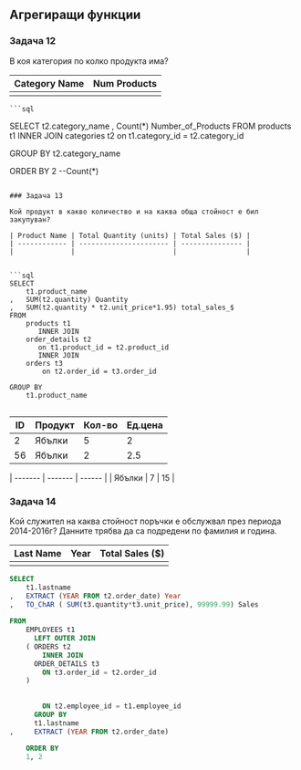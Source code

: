 ## Агрегиращи функции

### Задача 12 

В коя категория по колко продукта има?

| Category Name | Num Products |
| ------------- | ------------ |
|               |              |

    ```sql
SELECT
    t2.category_name
,   Count(*) Number_of_Products
FROM
    products t1
       INNER JOIN
    categories t2
       on t1.category_id = t2.category_id
    
GROUP BY
    t2.category_name

ORDER BY
    2 --Count(*)
```

### Задача 13 

Кой продукт в какво количество и на каква обща стойност е бил закупуван?

| Product Name | Total Quantity (units) | Total Sales ($) |
| ------------ | ---------------------- | --------------- |
|              |                        |                 |


```sql
SELECT
    t1.product_name
,   SUM(t2.quantity) Quantity
,   SUM(t2.quantity * t2.unit_price*1.95) total_sales_$
FROM
    products t1
       INNER JOIN
    order_details t2
       on t1.product_id = t2.product_id
       INNER JOIN
    orders t3
        on t2.order_id = t3.order_id
    
GROUP BY
    t1.product_name


```

| ID  | Продукт | Кол-во | Ед.цена |
| --- | ------- | ------ | ------  |
| 2   | Ябълки  | 5      | 2       |
| 56  | Ябълки  | 2      | 2.5     |

| ------- | ------- | ------ |
| Ябълки  | 7       | 15     |


### Задача 14 

Kой служител на каква стойност поръчки е обслужвал през  периода 2014-2016г?
Данните трябва да са подредени по фамилия и година.

| Last Name | Year  | Total Sales ($) |
| --------- | ----- | --------------- |
|           |       |                 |


```sql
SELECT
    t1.lastname
,   EXTRACT (YEAR FROM t2.order_date) Year
,   TO_ChAR ( SUM(t3.quantity*t3.unit_price), 99999.99) Sales
  
FROM
    EMPLOYEES t1
      LEFT OUTER JOIN
    ( ORDERS t2
        INNER JOIN 
      ORDER_DETAILS t3
        ON t3.order_id = t2.order_id
    )
       
      
        ON t2.employee_id = t1.employee_id
      GROUP BY
      t1.lastname
,     EXTRACT (YEAR FROM t2.order_date)
        
    ORDER BY 
    1, 2 

```
